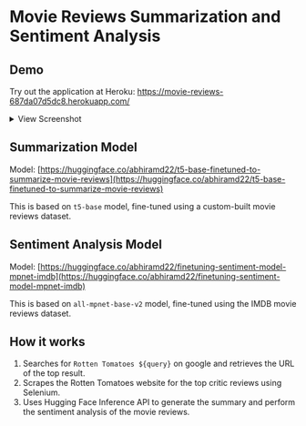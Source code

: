 # Movie Reviews Summarization and Sentiment Analysis

## Demo
Try out the application at Heroku: https://movie-reviews-687da07d5dc8.herokuapp.com/

<details>
<summary>View Screenshot</summary>
<img src='https://github.com/Abhiram-DLVSS/MovieReviewsAnalysis/assets/58914306/9fe89411-ceb3-4e36-8e2d-484b7767f0a1'>
</details>

## Summarization Model
Model: [https://huggingface.co/abhiramd22/t5-base-finetuned-to-summarize-movie-reviews](https://huggingface.co/abhiramd22/t5-base-finetuned-to-summarize-movie-reviews)

This is based on `t5-base` model, fine-tuned using a custom-built movie reviews dataset.

## Sentiment Analysis Model
Model: [https://huggingface.co/abhiramd22/finetuning-sentiment-model-mpnet-imdb](https://huggingface.co/abhiramd22/finetuning-sentiment-model-mpnet-imdb)

This is based on `all-mpnet-base-v2` model, fine-tuned using the IMDB movie reviews dataset.

## How it works
1. Searches for `Rotten Tomatoes ${query}` on google and retrieves the URL of the top result.
2. Scrapes the Rotten Tomatoes website for the top critic reviews using Selenium.
3. Uses Hugging Face Inference API to generate the summary and perform the sentiment analysis of the movie reviews.
